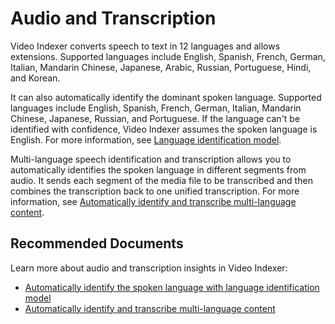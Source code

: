 <properties
    pageTitle="Audio and Transcription"
    description="Audio and Transcription"
    infoBubbleText=""
	service="microsoft.media"
	resource="mediaservices"
    authors="ReutAmior"
    ms.author="t-reutam"
    displayOrder="1"
    articleId="mediaservices-videoindexer-insights-audio"
    diagnosticScenario=""
    selfHelpType="generic"
    supportTopicIds="32740737"
    resourceTags=""
    productPesIds="16535"
    cloudEnvironments="public, fairfax, usnat, ussec"
    ownershipId="StorageMediaEdge_Media_VI"
/>

# Audio and Transcription

Video Indexer converts speech to text in 12 languages and allows extensions. Supported languages include English, Spanish, French, German, Italian, Mandarin Chinese, Japanese, Arabic, Russian, Portuguese, Hindi, and Korean.

It can also automatically identify the dominant spoken language. Supported languages include English, Spanish, French, German, Italian, Mandarin Chinese, Japanese, Russian, and Portuguese. If the language can't be identified with confidence, Video Indexer assumes the spoken language is English. For more information, see [Language identification model](https://docs.microsoft.com/azure/media-services/video-indexer/language-identification-model).

Multi-language speech identification and transcription allows you to automatically identifies the spoken language in different segments from audio. It sends each segment of the media file to be transcribed and then combines the transcription back to one unified transcription. For more information, see [Automatically identify and transcribe multi-language content](https://docs.microsoft.com/azure/media-services/video-indexer/multi-language-identification-transcription).

## **Recommended Documents**

Learn more about audio and transcription insights in Video Indexer:
* [Automatically identify the spoken language with language identification model](https://docs.microsoft.com/azure/media-services/video-indexer/language-identification-model)
* [Automatically identify and transcribe multi-language content](https://docs.microsoft.com/azure/media-services/video-indexer/multi-language-identification-transcription)
